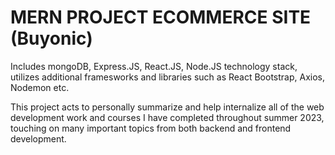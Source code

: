 # MERN PROJECT ECOMMERCE SITE (Buyonic)

Includes mongoDB, Express.JS, React.JS, Node.JS technology stack, utilizes additional framesworks and libraries such as React Bootstrap, Axios, Nodemon etc.

This project acts to personally summarize and help internalize all of the web development work and courses I have completed throughout summer 2023, touching on many important topics from both backend and frontend development.  